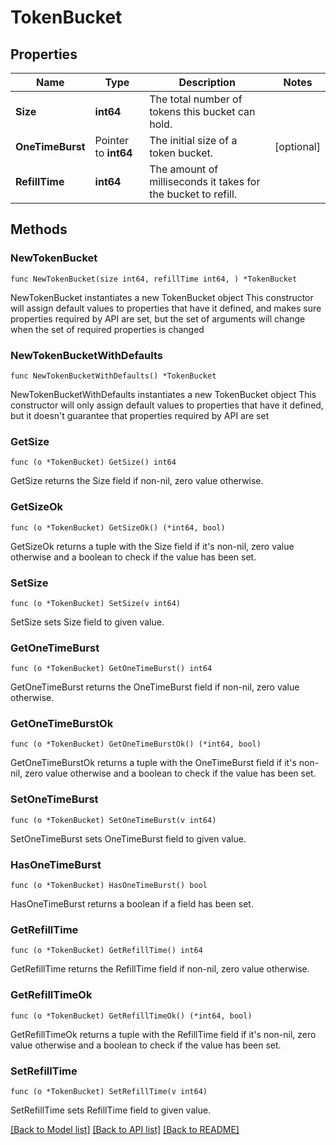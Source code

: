 # TokenBucket

## Properties

Name | Type | Description | Notes
------------ | ------------- | ------------- | -------------
**Size** | **int64** | The total number of tokens this bucket can hold. | 
**OneTimeBurst** | Pointer to **int64** | The initial size of a token bucket. | [optional] 
**RefillTime** | **int64** | The amount of milliseconds it takes for the bucket to refill. | 

## Methods

### NewTokenBucket

`func NewTokenBucket(size int64, refillTime int64, ) *TokenBucket`

NewTokenBucket instantiates a new TokenBucket object
This constructor will assign default values to properties that have it defined,
and makes sure properties required by API are set, but the set of arguments
will change when the set of required properties is changed

### NewTokenBucketWithDefaults

`func NewTokenBucketWithDefaults() *TokenBucket`

NewTokenBucketWithDefaults instantiates a new TokenBucket object
This constructor will only assign default values to properties that have it defined,
but it doesn't guarantee that properties required by API are set

### GetSize

`func (o *TokenBucket) GetSize() int64`

GetSize returns the Size field if non-nil, zero value otherwise.

### GetSizeOk

`func (o *TokenBucket) GetSizeOk() (*int64, bool)`

GetSizeOk returns a tuple with the Size field if it's non-nil, zero value otherwise
and a boolean to check if the value has been set.

### SetSize

`func (o *TokenBucket) SetSize(v int64)`

SetSize sets Size field to given value.


### GetOneTimeBurst

`func (o *TokenBucket) GetOneTimeBurst() int64`

GetOneTimeBurst returns the OneTimeBurst field if non-nil, zero value otherwise.

### GetOneTimeBurstOk

`func (o *TokenBucket) GetOneTimeBurstOk() (*int64, bool)`

GetOneTimeBurstOk returns a tuple with the OneTimeBurst field if it's non-nil, zero value otherwise
and a boolean to check if the value has been set.

### SetOneTimeBurst

`func (o *TokenBucket) SetOneTimeBurst(v int64)`

SetOneTimeBurst sets OneTimeBurst field to given value.

### HasOneTimeBurst

`func (o *TokenBucket) HasOneTimeBurst() bool`

HasOneTimeBurst returns a boolean if a field has been set.

### GetRefillTime

`func (o *TokenBucket) GetRefillTime() int64`

GetRefillTime returns the RefillTime field if non-nil, zero value otherwise.

### GetRefillTimeOk

`func (o *TokenBucket) GetRefillTimeOk() (*int64, bool)`

GetRefillTimeOk returns a tuple with the RefillTime field if it's non-nil, zero value otherwise
and a boolean to check if the value has been set.

### SetRefillTime

`func (o *TokenBucket) SetRefillTime(v int64)`

SetRefillTime sets RefillTime field to given value.



[[Back to Model list]](../README.md#documentation-for-models) [[Back to API list]](../README.md#documentation-for-api-endpoints) [[Back to README]](../README.md)


